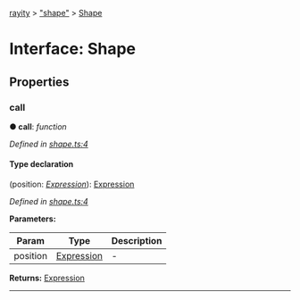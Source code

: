 [rayity](../README.md) > ["shape"](../modules/_shape_.md) > [Shape](../interfaces/_shape_.shape.md)



# Interface: Shape


## Properties
<a id="call"></a>

###  call

**●  call**:  *function* 

*Defined in [shape.ts:4](https://github.com/gribbet/rayity/blob/b9938d8/src/shape.ts#L4)*


#### Type declaration
(position: *[Expression](_expression_.expression.md)*): [Expression](_expression_.expression.md)


*Defined in [shape.ts:4](https://github.com/gribbet/rayity/blob/b9938d8/src/shape.ts#L4)*



**Parameters:**

| Param | Type | Description |
| ------ | ------ | ------ |
| position | [Expression](_expression_.expression.md)   |  - |





**Returns:** [Expression](_expression_.expression.md)






___


